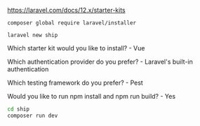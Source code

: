 https://laravel.com/docs/12.x/starter-kits

`composer global require laravel/installer`

`laravel new ship`

Which starter kit would you like to install? - Vue

Which authentication provider do you prefer? - Laravel's built-in authentication

Which testing framework do you prefer? - Pest

Would you like to run npm install and npm run build? - Yes

```bash
cd ship
composer run dev
```


